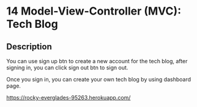 # 14 Model-View-Controller (MVC): Tech Blog

## Description

You can use sign up btn to create a new account for the tech blog, after signing in, you can click sign out btn to sign out.

Once you sign in, you can create your own tech blog by using dashboard page.






https://rocky-everglades-95263.herokuapp.com/